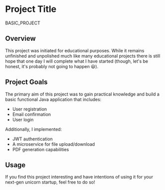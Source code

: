 # Project Title

BASIC_PROJECT

## Overview

This project was initiated for educational purposes. While it remains unfinished and unpolished much like many educational projects there is still hope that one day I will complete what I have started (though, let's be honest, it's probably not going to happen 😃).

## Project Goals

The primary aim of this project was to gain practical knowledge and build a basic functional Java application that includes:

- User registration
- Email confirmation
- User login

Additionally, I implemented:

- JWT authentication
- A microservice for file upload/download
- PDF generation capabilities

## Usage

If you find this project interesting and have intentions of using it for your next-gen unicorn startup, feel free to do so! 
